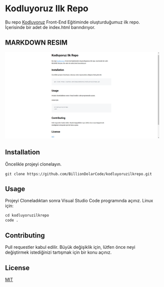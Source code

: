 # Kodluyoruz Ilk Repo

Bu repo [Kodluyoruz](www.kodluyoruz.com) Front-End Eğitiminde oluşturduğumuz ilk repo. İçerisinde bir adet de index.html barındırıyor.

## MARKDOWN RESIM

![MARKDOWN](https://github.com/Kodluyoruz/taskforce/blob/main/git/odev1/figures/markdown.png)

## Installation

Öncelikle projeyi clonelayın.

`
git clone https://github.com/BillionDolarCode/kodluyoruzilkrepo.git
`

## Usage

Projeyi Cloneladıktan sonra Visual Studio Code programında açınız.
Linux için:

```Linux
cd kodluyoruzilkrepo
code .
```

## Contributing

Pull requestler kabul edilir. Büyük değişiklik için, lütfen önce neyi değiştirmek istediğinizi tartışmak için bir konu açınız.

## License

[MIT](https://choosealicense.com/licenses/mit/)
